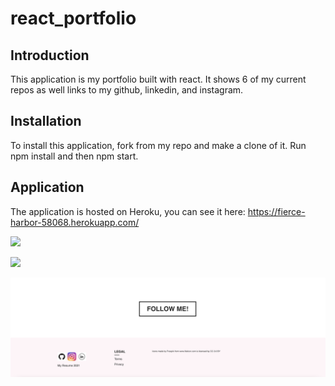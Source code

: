 # react_portfolio

## Introduction
This application is my portfolio built with react. It shows 6 of my current repos as well links to my github, linkedin, and instagram. 

## Installation
To install this application, fork from my repo and make a clone of it. Run npm install and then npm start.

## Application
The application is hosted on Heroku, you can see it here:
https://fierce-harbor-58068.herokuapp.com/

![](imgs/screenshot1.png)

![](imgs/screenshot2.png)

![](imgs/screenshot3.png)